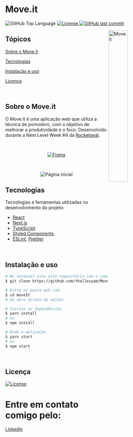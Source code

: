 # Move.it

<p>
  <img alt="GitHub Top Language" src="https://img.shields.io/github/languages/top/martins-rafael/moveIt?color=6E40C9&style=flat-square">
  <a href="https://opensource.org/licenses/MIT">
    <img alt="License" src="https://img.shields.io/badge/license-MIT-6E40C9?style=flat-square">
  </a>
  <a href="https://github.com/martins-rafael/moveIt/commits/master">
    <img alt="GitHub last commit" src="https://img.shields.io/github/last-commit/martins-rafael/moveIt?color=6E40C9&style=flat-square">
  </a>
</p>

<img align="right" src="https://user-images.githubusercontent.com/59545660/109227249-c777fe00-779e-11eb-885d-fe2a43173f36.png" width="35%" alt="Move.it">

## Tópicos 

[Sobre o Move.it](#sobre-o-move.it)

[Tecnologias](#tecnologias)

[Instalação e uso](#instalação-e-uso)

[Licença](#licença)

<br>

## Sobre o Move.it

O Move.it é uma aplicação web que utiliza a técnica de pomodoro, com o objetivo de melhorar a produtividade e o foco. Desenvolvido durante a Next Level Week #4 da [Rocketseat](https://github.com/Rocketseat).

<br>

<p align="center">
  <a href="https://www.figma.com/file/n9J6604nMGB7Cgt2vEVtWb/Move.it-1.0-Dark-Mode">
    <img alt="Figma" src="https://img.shields.io/badge/figma%20-%236E40C9.svg?&style=for-the-badge&logo=figma&logoColor=white"/>
  </a>
</p>

<br>

<p align="center">
  <img src="![cover](https://user-images.githubusercontent.com/59545660/109227121-913a7e80-779e-11eb-8875-77e2fcc4b772.png)" alt="Página inicial">
</p>

## Tecnologias

Tecnologias e ferramentas utilizadas no desenvolvimento do projeto:

- [React](https://reactjs.org/)
- [Next.js](https://nextjs.org/)
- [TypeScript](https://www.typescriptlang.org/)
- [Styled Components](https://styled-components.com/)
- [ESLint](https://eslint.org/), [Prettier](https://prettier.io/)

<br>

## Instalação e uso

```bash
# No terminal cole este repositório com o comando
$ git clone https://github.com/thallesyam/Move.IT.git

# Entre na pasta web com 
$ cd moveIt
# Ou abra direto do editor

# Instale as dependências
$ yarn install
# ou
$ npm install

# Rode o aplicação
$ yarn start
# ou
$ npm start
```

<br>


## Licença
<a href="https://opensource.org/licenses/MIT">
    <img alt="License" src="https://img.shields.io/badge/license-MIT-6E40C9?style=flat-square">
</a>

<br>



# Entre em contato comigo pelo:

[Linkedin](https://www.linkedin.com/in/thalles-ian-ba6315181/)
